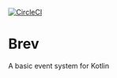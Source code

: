 [![CircleCI](https://img.shields.io/circleci/project/github/ocpu/brev-kotlin/master.svg?style=flat-square)](https://circleci.com/gh/ocpu/brev-kotlin)

# Brev

A basic event system for Kotlin
